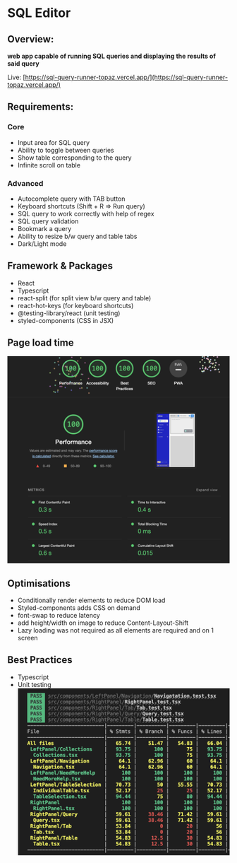 
# SQL Editor

 ## Overview:
<b>web app capable of running SQL queries and displaying the results of said query</b>

Live: [https://sql-query-runner-topaz.vercel.app/](https://sql-query-runner-topaz.vercel.app/)

 ## Requirements:

### Core
  - Input area for SQL query
  - Ability to toggle between queries
  - Show table corresponding to the query
  - Infinite scroll on table

### Advanced
- Autocomplete query with TAB button
- Keyboard shortcuts (Shift + R => Run query)
- SQL query to work correctly with help of regex
- SQL query validation
- Bookmark a query
- Ability to resize b/w query and table tabs
- Dark/Light mode

## Framework & Packages

- React
- Typescript
- react-split (for split view b/w query and table)
- react-hot-keys (for keyboard shortcuts)
- @testing-library/react (unit testing)
- styled-components (CSS in JSX)


## Page load time

![Lighthouse screenshot](./reports/load-time.png)


## Optimisations

- Conditionally render elements to reduce DOM load
- Styled-components adds CSS on demand
- font-swap to reduce latency
- add height/width on image to reduce Content-Layout-Shift
- Lazy loading was not required as all elements are required and on 1 screen

## Best Practices
- Typescript
- Unit testing
![Coverage report](./reports/unit-test-coverage.png)
